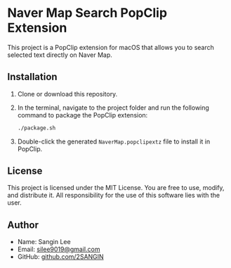 # Naver Map Search PopClip Extension

This project is a PopClip extension for macOS that allows you to search selected text directly on Naver Map.

## Installation

1. Clone or download this repository.
2. In the terminal, navigate to the project folder and run the following command to package the PopClip extension:

   ```bash
   ./package.sh
   ```

3. Double-click the generated `NaverMap.popclipextz` file to install it in PopClip.

## License

This project is licensed under the MIT License. You are free to use, modify, and distribute it. All responsibility for the use of this software lies with the user.

## Author

- Name: Sangin Lee
- Email: [silee9019@gmail.com](mailto:silee9019@gmail.com)
- GitHub: [github.com/2SANGIN](https://github.com/2SANGIN)
